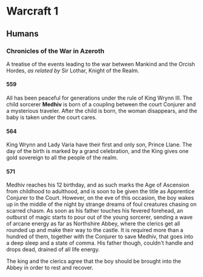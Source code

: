 # Warcraft 1

## Humans

### Chronicles of the War in Azeroth

A treatise of the events leading to the war between Mankind and the Orcish Hordes, _as related by_ Sir Lothar, Knight of the Realm.

#### 559

All has been peaceful for generations under the rule of King Wrynn III. The child sorcerer **Medhiv** is born of a coupling between the court Conjurer and a mysterious traveler. After the child is born, the woman disappears, and the baby is taken under the court cares.

#### 564

King Wrynn and Lady Varia have their first and only son, Prince Llane. The day of the birth is marked by a grand celebration, and the King gives one gold sovereign to all the people of the realm.

#### 571

Medhiv reaches his 12 birthday, and as such marks the Age of Ascension from childhood to adulthood, and is soon to be given the title as Apprentice Conjurer to the Court. However, on the eve of this occasion, the boy wakes up in the middle of the night by strange dreams of foul creatures chasing on scarred chasm. As soon as his father touches his fevered forehead, an outburst of magic starts to pour out of the young sorcerer, sending a wave of arcane energy as far as Northshire Abbey, where the clerics get all rounded up and make their way to the castle. It is required more than a hundred of them, together with the Conjurer to save Medhiv, that goes into a deep sleep and a state of comma. His father though, couldn't handle and drops dead, drained of all life energy.

The king and the clerics agree that the boy should be brought into the Abbey in order to rest and recover.

